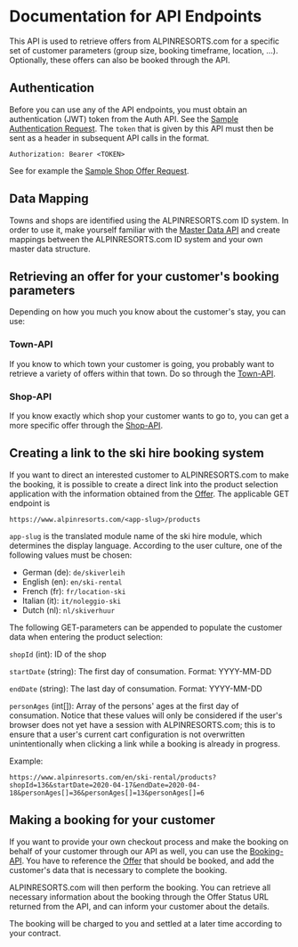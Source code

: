 # Documentation for API Endpoints

This API is used to retrieve offers from ALPINRESORTS.com for a specific set of customer parameters (group size, booking 
timeframe, location, ...). Optionally, these offers can also be booked through the API.

## Authentication

Before you can use any of the API endpoints, you must obtain an authentication (JWT) token from the Auth API. 
See the [Sample Authentication Request](demo-requests/auth.http). 
The `token` that is given by this API must then be sent as a header in subsequent API calls in the format.

`Authorization: Bearer <TOKEN>`

See for example the [Sample Shop Offer Request](demo-requests/request-shop-api.http). 

## Data Mapping

Towns and shops are identified using the ALPINRESORTS.com ID system. In order to use it, make yourself familiar with 
the [Master Data API](master-data-api/README.md) and create mappings between the ALPINRESORTS.com ID system and your own 
master data structure.

## Retrieving an offer for your customer's booking parameters

Depending on how you much you know about the customer's stay, you can use:

### Town-API
If you know to which town your customer is going, you probably want to retrieve a variety of offers within that town.
Do so through the [Town-API](docs/Api/RequestTownApi.md).
 
### Shop-API
If you know exactly which shop your customer wants to go to, you can get a more specific offer through the
[Shop-API](docs/Api/RequestShopApi.md).

## Creating a link to the ski hire booking system

If you want to direct an interested customer to ALPINRESORTS.com to make the booking, it is possible to create a direct 
link into the product selection application with the information obtained from the [Offer](docs/Model/Offer.md). The 
applicable GET endpoint is

`https://www.alpinresorts.com/<app-slug>/products`

`app-slug` is the translated module name of the ski hire module, which
determines the display language. According to the user culture, one of
the following values must be chosen:

- German (de): `de/skiverleih`
- English (en): `en/ski-rental`
- French (fr): `fr/location-ski`
- Italian (it): `it/noleggio-ski`
- Dutch (nl): `nl/skiverhuur`

The following GET-parameters can be appended to populate the customer data when entering the product selection:

`shopId` (int): ID of the shop

`startDate` (string): The first day of consumation. Format: YYYY-MM-DD

`endDate` (string): The last day of consumation. Format: YYYY-MM-DD

`personAges` (int[]): Array of the persons' ages at the first day of consumation. Notice that these values will only be
considered if the user's browser does not yet have a session with ALPINRESORTS.com; this is to ensure that a user's 
current cart configuration is not overwritten unintentionally when clicking a link while a booking is already in progress. 

Example:

`https://www.alpinresorts.com/en/ski-rental/products?shopId=136&startDate=2020-04-17&endDate=2020-04-18&personAges[]=36&personAges[]=13&personAges[]=6`

## Making a booking for your customer

If you want to provide your own checkout process and make the booking on behalf of your customer through our API as well,
you can use the [Booking-API](docs/Api/BookingApi.md). You have to reference the [Offer](docs/Model/Offer.md) that should
be booked, and add the customer's data that is necessary to complete the booking. 

ALPINRESORTS.com will then perform the booking. You can retrieve all necessary information about the booking through the 
Offer Status URL returned from the API, and can inform your customer about the details. 

The booking will be charged to you and settled at a later time according to your contract.
